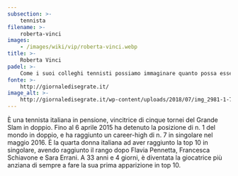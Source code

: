 ```yaml
---
subsection: >-
    tennista
filename: >-
    roberta-vinci
images:
    - /images/wiki/vip/roberta-vinci.webp
title: >-
    Roberta Vinci
padel: >-
    Come i suoi colleghi tennisti possiamo immaginare quanto possa essere forte una finalista di un US Open, appare in diverse fotografie mentre gioca ed ha anche disputato qualche torneo ufficiale italiano.
fonte: >-
    http://giornaledisegrate.it/
image_alt: >-
    http://giornaledisegrate.it/wp-content/uploads/2018/07/img_2981-1-777x437.jpg
---
```

È una tennista italiana in pensione, vincitrice di cinque tornei del Grande Slam in doppio. Fino al 6 aprile 2015 ha detenuto la posizione di n. 1 del mondo in doppio, e ha raggiunto un career-high di n. 7 in singolare nel maggio 2016. È la quarta donna italiana ad aver raggiunto la top 10 in singolare, avendo raggiunto il rango dopo Flavia Pennetta, Francesca Schiavone e Sara Errani. A 33 anni e 4 giorni, è diventata la giocatrice più anziana di sempre a fare la sua prima apparizione in top 10.